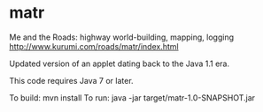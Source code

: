 matr
====

Me and the Roads: highway world-building, mapping, logging
http://www.kurumi.com/roads/matr/index.html

Updated version of an applet dating back to the Java 1.1 era.

This code requires Java 7 or later.

To build: mvn install
To run: java -jar target/matr-1.0-SNAPSHOT.jar
